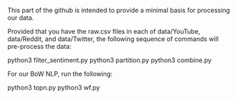 This part of the github is intended to provide a minimal basis for processing our data.

Provided that you have the raw.csv files in each of data/YouTube, data/Reddit, and data/Twitter, 
the following sequence of commands will pre-process the data:

python3 filter_sentiment.py
python3 partition.py
python3 combine.py

For our BoW NLP, run the following:

python3 topn.py
python3 wf.py



